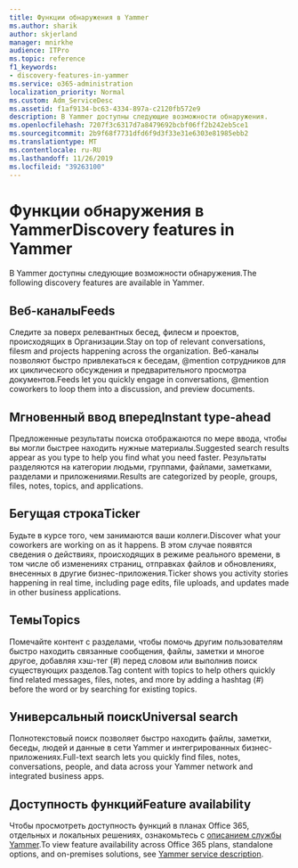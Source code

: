 ```yaml
---
title: Функции обнаружения в Yammer
ms.author: sharik
author: skjerland
manager: mnirkhe
audience: ITPro
ms.topic: reference
f1_keywords:
- discovery-features-in-yammer
ms.service: o365-administration
localization_priority: Normal
ms.custom: Adm_ServiceDesc
ms.assetid: f1af9134-bc63-4334-897a-c2120fb572e9
description: В Yammer доступны следующие возможности обнаружения.
ms.openlocfilehash: 7207f3c6317d7a8479692bcbf06ff2b242eb5ce1
ms.sourcegitcommit: 2b9f68f7731dfd6f9d3f33e31e6303e81985ebb2
ms.translationtype: MT
ms.contentlocale: ru-RU
ms.lasthandoff: 11/26/2019
ms.locfileid: "39263100"
---
```

# <a name="discovery-features-in-yammer"></a><span data-ttu-id="5747b-103">Функции обнаружения в Yammer</span><span class="sxs-lookup"><span data-stu-id="5747b-103">Discovery features in Yammer</span></span>

<span data-ttu-id="5747b-104">В Yammer доступны следующие возможности обнаружения.</span><span class="sxs-lookup"><span data-stu-id="5747b-104">The following discovery features are available in Yammer.</span></span>
  
## <a name="feeds"></a><span data-ttu-id="5747b-105">Веб-каналы</span><span class="sxs-lookup"><span data-stu-id="5747b-105">Feeds</span></span>

<span data-ttu-id="5747b-106">Следите за поверх релевантных бесед, филесм и проектов, происходящих в Организации.</span><span class="sxs-lookup"><span data-stu-id="5747b-106">Stay on top of relevant conversations, filesm and projects happening across the organization.</span></span> <span data-ttu-id="5747b-107">Веб-каналы позволяют быстро привлекаться к беседам, @mention сотрудников для их циклического обсуждения и предварительного просмотра документов.</span><span class="sxs-lookup"><span data-stu-id="5747b-107">Feeds let you quickly engage in conversations, @mention coworkers to loop them into a discussion, and preview documents.</span></span>

## <a name="instant-type-ahead"></a><span data-ttu-id="5747b-108">Мгновенный ввод вперед</span><span class="sxs-lookup"><span data-stu-id="5747b-108">Instant type-ahead</span></span>

<span data-ttu-id="5747b-109">Предложенные результаты поиска отображаются по мере ввода, чтобы вы могли быстрее находить нужные материалы.</span><span class="sxs-lookup"><span data-stu-id="5747b-109">Suggested search results appear as you type to help you find what you need faster.</span></span> <span data-ttu-id="5747b-110">Результаты разделяются на категории людьми, группами, файлами, заметками, разделами и приложениями.</span><span class="sxs-lookup"><span data-stu-id="5747b-110">Results are categorized by people, groups, files, notes, topics, and applications.</span></span>
    
## <a name="ticker"></a><span data-ttu-id="5747b-111">Бегущая строка</span><span class="sxs-lookup"><span data-stu-id="5747b-111">Ticker</span></span>

<span data-ttu-id="5747b-112">Будьте в курсе того, чем занимаются ваши коллеги.</span><span class="sxs-lookup"><span data-stu-id="5747b-112">Discover what your coworkers are working on as it happens.</span></span> <span data-ttu-id="5747b-113">В этом случае появятся сведения о действиях, происходящих в режиме реального времени, в том числе об изменениях страниц, отправках файлов и обновлениях, внесенных в другие бизнес-приложения.</span><span class="sxs-lookup"><span data-stu-id="5747b-113">Ticker shows you activity stories happening in real time, including page edits, file uploads, and updates made in other business applications.</span></span>
  
## <a name="topics"></a><span data-ttu-id="5747b-114">Темы</span><span class="sxs-lookup"><span data-stu-id="5747b-114">Topics</span></span>

<span data-ttu-id="5747b-115">Помечайте контент с разделами, чтобы помочь другим пользователям быстро находить связанные сообщения, файлы, заметки и многое другое, добавляя хэш-тег (#) перед словом или выполнив поиск существующих разделов.</span><span class="sxs-lookup"><span data-stu-id="5747b-115">Tag content with topics to help others quickly find related messages, files, notes, and more by adding a hashtag (#) before the word or by searching for existing topics.</span></span>
  
## <a name="universal-search"></a><span data-ttu-id="5747b-116">Универсальный поиск</span><span class="sxs-lookup"><span data-stu-id="5747b-116">Universal search</span></span>

<span data-ttu-id="5747b-117">Полнотекстовый поиск позволяет быстро находить файлы, заметки, беседы, людей и данные в сети Yammer и интегрированных бизнес-приложениях.</span><span class="sxs-lookup"><span data-stu-id="5747b-117">Full-text search lets you quickly find files, notes, conversations, people, and data across your Yammer network and integrated business apps.</span></span>
  
## <a name="feature-availability"></a><span data-ttu-id="5747b-118">Доступность функций</span><span class="sxs-lookup"><span data-stu-id="5747b-118">Feature availability</span></span>

<span data-ttu-id="5747b-119">Чтобы просмотреть доступность функций в планах Office 365, отдельных и локальных решениях, ознакомьтесь с [описанием службы Yammer](yammer-service-description.md).</span><span class="sxs-lookup"><span data-stu-id="5747b-119">To view feature availability across Office 365 plans, standalone options, and on-premises solutions, see [Yammer service description](yammer-service-description.md).</span></span>
  
  
